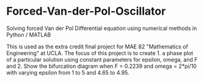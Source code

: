 # Forced-Van-der-Pol-Oscillator
Solving forced Van der Pol Differential equation using numerical methods in Python / MATLAB

This is used as the extra credit final project for MAE 82 "Mathematics of Engineering" at UCLA. The 
focus of this project is to create 1. a phase plot of a particular solution using constant 
parameters for epsilon, omega, and F and 2. Show the bifurcation diagram when F = 0.2239 and 
omega = 2*pi/10 with varying epsilon from 1 to 5 and 4.65 to 4.95.
